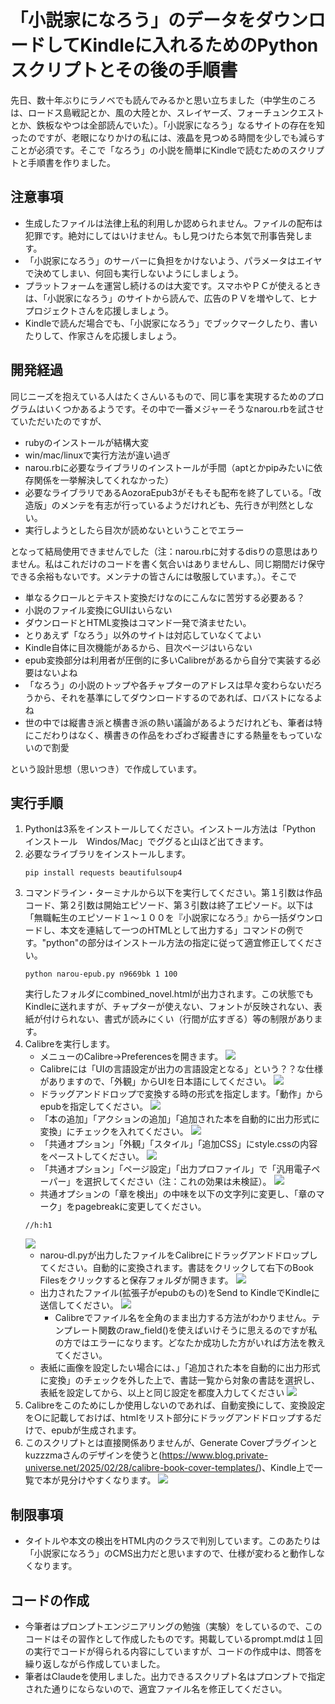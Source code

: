 # 「小説家になろう」のデータをダウンロードしてKindleに入れるためのPythonスクリプトとその後の手順書

先日、数十年ぶりにラノベでも読んでみるかと思い立ちました（中学生のころは、ロードス島戦記とか、風の大陸とか、スレイヤーズ、フォーチュンクエストとか、鉄板なやつは全部読んでいた）。「小説家になろう」なるサイトの存在を知ったのですが、老眼になりかけの私には、液晶を見つめる時間を少しでも減らすことが必須です。そこで「なろう」の小説を簡単にKindleで読むためのスクリプトと手順書を作りました。

## 注意事項
* 生成したファイルは法律上私的利用しか認められません。ファイルの配布は犯罪です。絶対にしてはいけません。もし見つけたら本気で刑事告発します。
* 「小説家になろう」のサーバーに負担をかけないよう、パラメータはエイヤで決めてしまい、何回も実行しないようにしましょう。
* プラットフォームを運営し続けるのは大変です。スマホやＰＣが使えるときは、「小説家になろう」のサイトから読んで、広告のＰＶを増やして、ヒナプロジェクトさんを応援しましょう。
* Kindleで読んだ場合でも、「小説家になろう」でブックマークしたり、書いたりして、作家さんを応援しましょう。

## 開発経過
同じニーズを抱えている人はたくさんいるもので、同じ事を実現するためのプログラムはいくつかあるようです。その中で一番メジャーそうなnarou.rbを試させていただいたのですが、
* rubyのインストールが結構大変
* win/mac/linuxで実行方法が違い過ぎ
* narou.rbに必要なライブラリのインストールが手間（aptとかpipみたいに依存関係を一挙解決してくれなかった）
* 必要なライブラリであるAozoraEpub3がそもそも配布を終了している。「改造版」のメンテを有志が行っているようだけれども、先行きが判然としない。
* 実行しようとしたら目次が読めないということでエラー

となって結局使用できませんでした（注：narou.rbに対するdisりの意思はありません。私はこれだけのコードを書く気合いはありませんし、同じ期間だけ保守できる余裕もないです。メンテナの皆さんには敬服しています。）。そこで
* 単なるクロールとテキスト変換だけなのにこんなに苦労する必要ある？
* 小説のファイル変換にGUIはいらない
* ダウンロードとHTML変換はコマンド一発で済ませたい。
* とりあえず「なろう」以外のサイトは対応していなくてよい
* Kindle自体に目次機能があるから、目次ページはいらない
* epub変換部分は利用者が圧倒的に多いCalibreがあるから自分で実装する必要はないよね
* 「なろう」の小説のトップや各チャプターのアドレスは早々変わらないだろうから、それを基準にしてダウンロードするのであれば、ロバストになるよね
* 世の中では縦書き派と横書き派の熱い議論があるようだけれども、筆者は特にこだわりはなく、横書きの作品をわざわざ縦書きにする熱量をもっていないので割愛

という設計思想（思いつき）で作成しています。

## 実行手順
1. Pythonは3系をインストールしてください。インストール方法は「Python インストール　Windos/Mac」でググると山ほど出てきます。
1. 必要なライブラリをインストールします。
	```
	pip install requests beautifulsoup4
	```
1. コマンドライン・ターミナルから以下を実行してください。第１引数は作品コード、第２引数は開始エピソード、第３引数は終了エピソード。以下は「無職転生のエピソード１〜１００を『小説家になろう』から一括ダウンロードし、本文を連結して一つのHTMLとして出力する」コマンドの例です。"python"の部分はインストール方法の指定に従って適宜修正してください。
	```
	python narou-epub.py n9669bk 1 100
	```
	実行したフォルダにcombined_novel.htmlが出力されます。この状態でもKindleに送れますが、チャプターが使えない、フォントが反映されない、表紙が付けられない、書式が読みにくい（行間が広すぎる）等の制限があります。
1. Calibreを実行します。
	* メニューのCalibre->Preferencesを開きます。
	![](images/calibre-preferences.png)
	* Calibreには「UIの言語設定が出力の言語設定となる」という？？な仕様がありますので、「外観」からUIを日本語にしてください。
	![](images/calibre-japanese.png)
	* ドラッグアンドドロップで変換する時の形式を指定します。「動作」からepubを指定してください。
	![](images/calibre-behavior.png)
	* 「本の追加」「アクションの追加」「追加された本を自動的に出力形式に変換」にチェックを入れてください。
	![](images/calibre-add-book.png)
	* 「共通オプション」「外観」「スタイル」「追加CSS」にstyle.cssの内容をペーストしてください。
	![](images/calibre-style.png)
	* 「共通オプション」「ページ設定」「出力プロファイル」で「汎用電子ペーパー」を選択してください（注：これの効果は未検証）。
	![](images/calibre-common-options-page.png)
	* 共通オプションの「章を検出」の中味を以下の文字列に変更し、「章のマーク」をpagebreakに変更してください。
	```
	//h:h1
	```
	![](images/calibre-common-options-structure.png)
	* narou-dl.pyが出力したファイルをCalibreにドラッグアンドドロップしてください。自動的に変換されます。書誌をクリックして右下のBook Filesをクリックすると保存フォルダが開きます。
	![](images/calibre-book-files.png)
	* 出力されたファイル(拡張子がepubのもの)をSend to KindleでKindleに送信してください。
	![](images/calibre-book-folder.png)
		* Calibreでファイル名を全角のまま出力する方法がわかりません。テンプレート関数のraw_field()を使えばいけそうに思えるのですが私の方ではエラーになります。どなたか成功した方がいれば方法を教えてください。
	* 表紙に画像を設定したい場合には、」「追加された本を自動的に出力形式に変換」のチェックを外した上で、書誌一覧から対象の書誌を選択し、表紙を設定してから、以上と同じ設定を都度入力してください
	![](images/calibre-convert.png)
1. Calibreをこのためにしか使用しないのであれば、自動変換にして、変換設定を○に記載しておけば、htmlをリスト部分にドラッグアンドドロップするだけで、epubが生成されます。
1. このスクリプトとは直接関係ありませんが、Generate Coverプラグインとkuzzzmaさんのデザインを使うと(https://www.blog.private-universe.net/2025/02/28/calibre-book-cover-templates/)、Kindle上で一覧で本が見分けやすくなります。
![](images/calibre-generate-cover-plugin.jpg)
## 制限事項
* タイトルや本文の検出をHTML内のクラスで判別しています。このあたりは「小説家になろう」のCMS出力だと思いますので、仕様が変わると動作しなくなります。

## コードの作成
* 今筆者はプロンプトエンジニアリングの勉強（実験）をしているので、このコードはその習作として作成したものです。掲載しているprompt.mdは１回の実行でコードが得られる内容にしていますが、コードの作成中は、問答を繰り返しながら作成していました。
* 筆者はClaudeを使用しました。出力できるスクリプト名はプロンプトで指定された通りにならないので、適宜ファイル名を修正してください。

